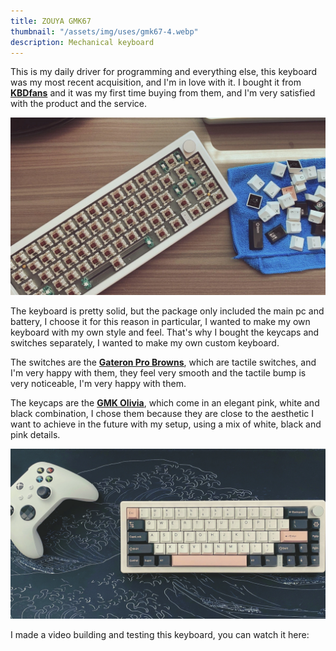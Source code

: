 ```yaml
---
title: ZOUYA GMK67
thumbnail: "/assets/img/uses/gmk67-4.webp"
description: Mechanical keyboard
---
```


This is my daily driver for programming and everything else, this keyboard was my most recent acquisition, and I'm in love with it. I bought it from [**KBDfans**](https://kbdfans.com/) and it was my first time buying from them, and I'm very satisfied with the product and the service.

![keyboard-3.webp](/assets/img/uses/gmk67-3.webp)

The keyboard is pretty solid, but the package only included the main pc and battery, I choose it for this reason in particular, I wanted to make my own keyboard with my own style and feel.
That's why I bought the keycaps and switches separately, I wanted to make my own custom keyboard.

The switches are the [**Gateron Pro Browns**](https://www.gateron.co/products/gateron-g-pro-3-0-switch-set?variant=40479582945369), which are tactile switches, and I'm very happy with them, they feel very smooth and the tactile bump is very noticeable, I'm very happy with them.

The keycaps are the [**GMK Olivia**](https://novelkeys.com/products/gmk-olivia-no3), which come in an elegant pink, white and black combination, I chose them because they are close to the aesthetic I want to achieve in the future with my setup, using a mix of white, black and pink details.

![keyboard-2.webp](/assets/img/uses/gmk67-2.webp)

I made a video building and testing this keyboard, you can watch it here:
